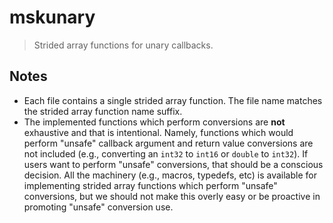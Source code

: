 <!--

@license Apache-2.0

Copyright (c) 2020 The Stdlib Authors.

Licensed under the Apache License, Version 2.0 (the "License");
you may not use this file except in compliance with the License.
You may obtain a copy of the License at

   http://www.apache.org/licenses/LICENSE-2.0

Unless required by applicable law or agreed to in writing, software
distributed under the License is distributed on an "AS IS" BASIS,
WITHOUT WARRANTIES OR CONDITIONS OF ANY KIND, either express or implied.
See the License for the specific language governing permissions and
limitations under the License.

-->

# mskunary

> Strided array functions for unary callbacks.

## Notes

-   Each file contains a single strided array function. The file name matches the strided array function name suffix.
-   The implemented functions which perform conversions are **not** exhaustive and that is intentional. Namely, functions which would perform "unsafe" callback argument and return value conversions are not included (e.g., converting an `int32` to `int16` or `double` to `int32`). If users want to perform "unsafe" conversions, that should be a conscious decision. All the machinery (e.g., macros, typedefs, etc) is available for implementing strided array functions which perform "unsafe" conversions, but we should not make this overly easy or be proactive in promoting "unsafe" conversion use.
